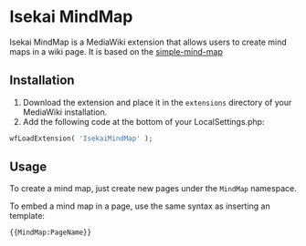 # Isekai MindMap
Isekai MindMap is a MediaWiki extension that allows users to create mind maps in a wiki page. It is based on the [simple-mind-map](https://github.com/wanglin2/mind-map)

## Installation
1. Download the extension and place it in the `extensions` directory of your MediaWiki installation.
2. Add the following code at the bottom of your LocalSettings.php:
```php
wfLoadExtension( 'IsekaiMindMap' );
```

## Usage
To create a mind map, just create new pages under the `MindMap` namespace.

To embed a mind map in a page, use the same syntax as inserting an template:
```wikicode
{{MindMap:PageName}}
```